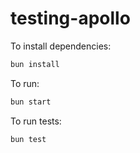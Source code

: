 # testing-apollo

To install dependencies:

```bash
bun install
```

To run:

```bash
bun start
```

To run tests:

```bash
bun test
```
